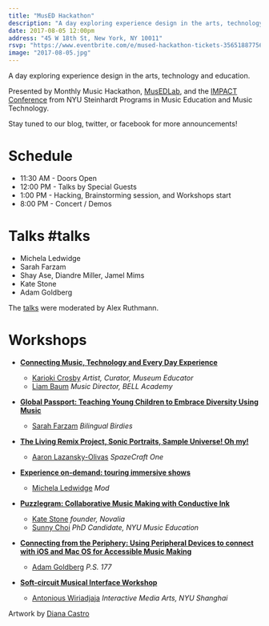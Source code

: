 ```yaml
---
title: "MusED Hackathon"
description: "A day exploring experience design in the arts, technology and education."
date: 2017-08-05 12:00pm
address: "45 W 18th St, New York, NY 10011"
rsvp: "https://www.eventbrite.com/e/mused-hackathon-tickets-35651887756"
image: "2017-08-05.jpg"
---
```


A day exploring experience design in the arts, technology and education.

Presented by Monthly Music Hackathon, [MusEDLab](https://musedlab.org/), and the [IMPACT Conference](https://impact.musedlab.org/) from NYU Steinhardt Programs in Music Education and Music Technology.

Stay tuned to our blog, twitter, or facebook for more announcements!

# Schedule

- 11:30 AM - Doors Open
- 12:00 PM - Talks by Special Guests
- 1:00 PM - Hacking, Brainstorming session, and Workshops start
- 8:00 PM - Concert / Demos

# Talks #talks

- Michela Ledwidge
- Sarah Farzam
- Shay Ase, Diandre Miller, Jamel Mims
- Kate Stone
- Adam Goldberg

The [talks](https://impactconference2017.sched.com/event/Bfrc/opening-short-talks) were moderated by Alex Ruthmann.

# Workshops

- [**Connecting Music, Technology and Every Day Experience**](https://impactconference2017.sched.com/event/BcpZ/authentic-connections-connecting-music-technology-and-everyday-experience-using-makey-makey-and-scratch)
    - [Karioki Crosby](http://portraitofacreative.com/karioki_crosby/) *Artist, Curator, Museum Educator*
    - [Liam Baum](https://twitter.com/mrbombmusic)  *Music Director, BELL Academy*


- [**Global Passport: Teaching Young Children to Embrace Diversity Using Music**](https://impactconference2017.sched.com/event/BdZj/global-passport-teaching-young-children-to-embrace-diversity-using-music)
    - [Sarah Farzam](http://www.bilingualbirdies.com/teachers/sarah-farzam/) *Bilingual Birdies*


- [**The Living Remix Project, Sonic Portraits, Sample Universe! Oh my!**](https://impactconference2017.sched.com/event/BDED/the-living-remix-project-sonic-portraits-sample-universe-oh-my)
  - [Aaron Lazansky-Olivas](http://sohnup.com/) *SpazeCraft One*


- [**Experience on-demand: touring immersive shows**](https://impactconference2017.sched.com/event/Bfra/interactive-vr-for-music)
    - [Michela Ledwidge](https://modprods.com/blog/siggraph-and-beyond/) *Mod*


- [**Puzzlegram: Collaborative Music Making with Conductive Ink**](https://impactconference2017.sched.com/event/B09f/puzzlegram-collaborative-music-making)
    - [Kate Stone](https://www.ted.com/speakers/kate_stone) *founder, Novalia*
    - [Sunny Choi](https://impactconference2017.sched.com/speaker/ssc526) *PhD Candidate, NYU Music Education*


- [**Connecting from the Periphery: Using Peripheral Devices to connect with iOS and Mac OS for Accessible Music Making**](https://impactconference2017.sched.com/event/B09u/connecting-from-the-periphery-using-peripheral-devices-to-connect-with-ios-and-mac-os-for-accessible-music-making)
    - [Adam Goldberg](https://impactconference2017.sched.com/speaker/4logicaledu) *P.S. 177*


- [**Soft-circuit Musical Interface Workshop**](https://impactconference2017.sched.com/event/BDEI/soft-circuit-musical-interface-workshop)
    - [Antonious Wiriadjaja](http://antoni.us/) *Interactive Media Arts, NYU Shanghai*

Artwork by [Diana Castro](http://panali.cc/)
